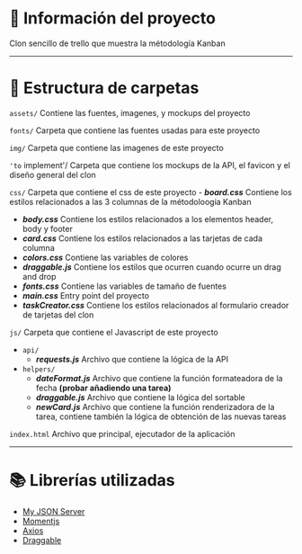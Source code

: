 # 📖 Información del proyecto 

Clon sencillo de trello que muestra la métodología Kanban

---
# 📁 Estructura de carpetas 

`assets/` Contiene las fuentes, imagenes, y mockups del proyecto

`fonts/` Carpeta que contiene las fuentes usadas para este proyecto

`img/` Carpeta que contiene las imagenes de este proyecto

`'to` implement'/ Carpeta que contiene los mockups de la API, el favicon y el diseño general del clon
    
`css/` Carpeta que contiene el css de este proyecto
  - **_board.css_** Contiene los estilos relacionados a las 3 columnas de la métodoloogia Kanban<br>
  - **_body.css_** Contiene los estilos relacionados a los elementos header, body y footer<br>
  - **_card.css_** Contiene los estilos relacionados a las tarjetas de cada columna
  - **_colors.css_** Contiene las variables de colores<br>
  - **_draggable.js_** Contiene los estilos que ocurren cuando ocurre un drag and drop
  - **_fonts.css_** Contiene las variables de tamaño de fuentes<br>
  - **_main.css_** Entry point del proyecto<br>
  - **_taskCreator.css_** Contiene los estilos relacionados al formulario creador de tarjetas del clon<br>
    
`js/` Carpeta que contiene el Javascript de este proyecto
- `api/`
  - **_requests.js_** Archivo que contiene la lógica de la API
- `helpers/`
  - **_dateFormat.js_** Archivo que contiene la función formateadora de la fecha **(probar añadiendo una tarea)**
  - **_draggable.js_** Archivo que contiene la lógica del sortable
  - **_newCard.js_** Archivo que contiene la función renderizadora de la tarea, contiene también la lógica de obtención de las nuevas tareas
        
`index.html` Archivo que principal, ejecutador de la aplicación

---
#  📚 Librerías utilizadas

- [My JSON Server](https://my-json-server.typicode.com/) 
- [Momentjs](https://momentjs.com/) 
- [Axios](https://axios-http.com/es/docs/intro) 
- [Draggable](https://shopify.github.io/draggable/) 


